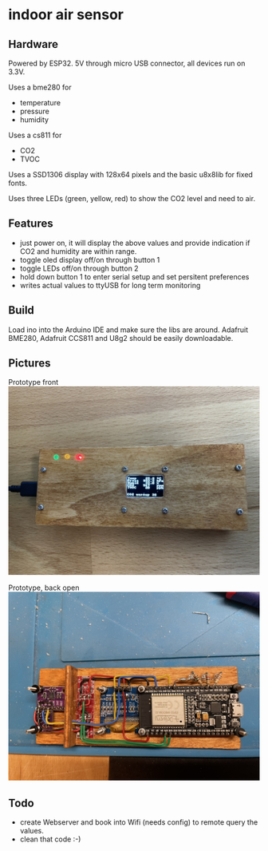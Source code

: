 # indoor air sensor

## Hardware

Powered by ESP32. 5V through micro USB connector, all devices run on 3.3V.

Uses a bme280 for 

* temperature
* pressure
* humidity

Uses a cs811 for

* CO2
* TVOC

Uses a SSD1306 display with 128x64 pixels and the basic u8x8lib for fixed fonts.

Uses three LEDs (green, yellow, red) to show the CO2 level and need to air.

## Features

* just power on, it will display the above values and provide indication if CO2 and humidity are within range.
* toggle oled display off/on through button 1
* toggle LEDs off/on through button 2
* hold down button 1 to enter serial setup and set persitent preferences
* writes actual values to ttyUSB for long term monitoring

## Build
Load ino into the Arduino IDE and make sure the libs are around. Adafruit BME280, Adafruit CCS811 and U8g2 should be easily downloadable.

## Pictures

Prototype front
![prototype front](./front.jpg)


Prototype, back open
![prototype back open](./back.jpg)

## Todo
* create Webserver and book into Wifi (needs config) to remote query the values.
* clean that code :-)
